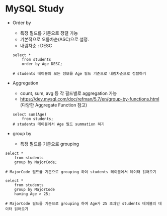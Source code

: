 # MySQL Study

* Order by

  * 특정 필드를 기준으로 정렬 가능
  * 기본적으로 오름차순(ASC)으로 설정.
  * 내림차순 : DESC

  ```
  select *
      from students
      order by Age DESC;
      
  # students 테이블의 모든 정보를 Age 필드 기준으로 내림차순으로 정렬하기
  ```


* Aggregation
  * count, sum, avg 등 각 필드별로 aggregation 가능
  * https://dev.mysql.com/doc/refman/5.7/en/group-by-functions.html
  (다양한 Aggregate Function 참고)

  ```
  select sum(Age)
      from students;
  # students 테이블에서 Age 필드 summation 하기
  ```


* group by
  * 특정 필드를 기준으로 grouping

```
select *
    from students
    group by MajorCode;

# MajorCode 필드를 기준으로 grouping 하여 students 테이블에서 데이터 읽어오기

select *
    from students
    group by MajorCode
    having Age > 25;

# MajorCode 필드를 기준으로 grouping 하여 Age가 25 초과인 students 테이블의 데이터 읽어오기    
```
